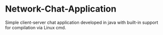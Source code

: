 # Network-Chat-Application

Simple client-server chat application developed in java with built-in support for compilation via Linux cmd.

